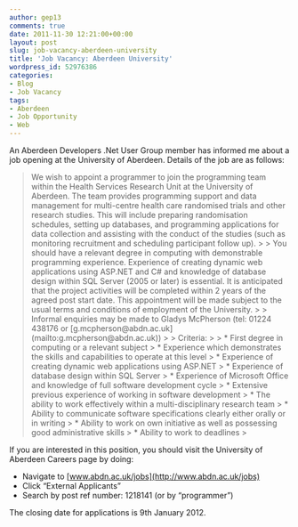 ```yaml
---
author: gep13
comments: true
date: 2011-11-30 12:21:00+00:00
layout: post
slug: job-vacancy-aberdeen-university
title: 'Job Vacancy: Aberdeen University'
wordpress_id: 52976386
categories:
- Blog
- Job Vacancy
tags:
- Aberdeen
- Job Opportunity
- Web
---
```


An Aberdeen Developers .Net User Group member has informed me about a job opening at the University of Aberdeen. Details of the job are as follows:

<blockquote>We wish to appoint a programmer to join the programming team within the Health Services Research Unit at the University of Aberdeen. The team provides programming support and data management for multi-centre health care randomised trials and other research studies. This will include preparing randomisation schedules, setting up databases, and programming applications for data collection and assisting with the conduct of the studies (such as monitoring recruitment and scheduling participant follow up).
> 
>   
You should have a relevant degree in computing with demonstrable programming experience. Experience of creating dynamic web applications using ASP.NET and C# and knowledge of database design within SQL Server (2005 or later) is essential.  
It is anticipated that the project activities will be completed within 2 years of the agreed post start date. This appointment will be made subject to the usual terms and conditions of employment of the University.
> 
>   
Informal enquiries may be made to Gladys McPherson (tel: 01224 438176 or [g.mcpherson@abdn.ac.uk](mailto:g.mcpherson@abdn.ac.uk))
> 
>   
Criteria:
> 
>   * First degree in computing or a relevant subject
>   * Experience which demonstrates the skills and capabilities to operate at this level
>   * Experience of creating dynamic web applications using ASP.NET
>   * Experience of database design within SQL Server
>   * Experience of Microsoft Office and knowledge of full software development cycle
>   * Extensive previous experience of working in software development
>   * The ability to work effectively within a multi-disciplinary research team
>   * Ability to communicate software specifications clearly either orally or in writing
>   * Ability to work on own initiative as well as possessing good administrative skills
>   * Ability to work to deadlines
> </blockquote>

If you are interested in this position, you should visit the University of Aberdeen Careers page by doing:

  * Navigate to [www.abdn.ac.uk/jobs](http://www.abdn.ac.uk/jobs)
  * Click “External Applicants”
  * Search by post ref number: 1218141 (or by “programmer”)



The closing date for applications is 9th January 2012.
